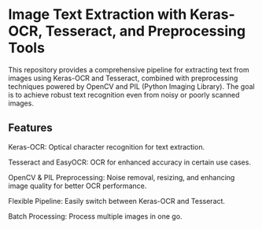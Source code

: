 # Image Text Extraction with Keras-OCR, Tesseract, and Preprocessing Tools

This repository provides a comprehensive pipeline for extracting text from images using Keras-OCR and Tesseract, combined with preprocessing techniques powered by OpenCV and PIL (Python Imaging Library). The goal is to achieve robust text recognition even from noisy or poorly scanned images.

## Features

Keras-OCR: Optical character recognition for text extraction.

Tesseract and EasyOCR: OCR for enhanced accuracy in certain use cases.

OpenCV & PIL Preprocessing: Noise removal, resizing, and enhancing image quality for better OCR performance.

Flexible Pipeline: Easily switch between Keras-OCR and Tesseract.

Batch Processing: Process multiple images in one go.
